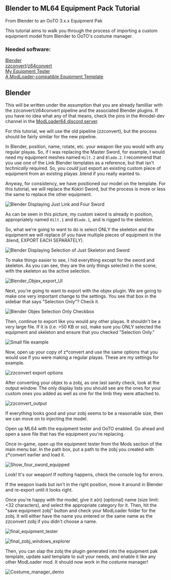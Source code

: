 ## Blender to ML64 Equipment Pack Tutorial

From Blender to an OoTO 3.x.x Equipment Pak

This tutorial aims to walk you through the process of importing a custom equipment model from Blender to OoTO's costume manager.

### Needed software:
[Blender](https://www.blender.org/)  
[zzconvert](http://www.z64.me/tools/zzconvert)/[z64convert](http://www.z64.me/tools/z64convert)  
[My Equipment Tester](https://github.com/Neirn/equipment_tester/releases/latest)  
[A ModLoader-compatible Equipment Template](https://github.com/Neirn/z64o_equipment_template)  

## Blender

This will be written under the assumption that you are already familliar with the zzconvert/z64convert pipeline and the associated Blender plugins. If you have no idea what any of that means, check the pins in the #model-dev channel in the [ModLoader64 discord server](https://discord.gg/nHb4fXX).

For this tutorial, we will use the old pipeline (zzconvert), but the process should be fairly similar for the new pipeline.

In Blender, position, name, rotate, etc. your weapon like you would with any regular playas. So, if I was replacing the Master Sword, for example, I would need my equipment meshes named `Hilt.2` and `Blade.2`. I recommend that you use one of the Link Blender templates as a reference, but that isn't *technically* required. So, you *could* just export an existing custom piece of equipment from an existing playas .blend if you really wanted to.

Anyway, for consistency, we have positioned our model on the template. For this tutorial, we will replace the Kokiri Sword, but the process is more or less the same to replace the other equipment.

![Blender Displaying Just Link and Four Sword](https://github.com/Neirn/equipment_pak_tut/raw/main/img/blender_example1.png)

As can be seen in this picture, my custom sword is already in position, appropriately named `Hilt.1` and `Blade.1`, and is rigged to the skeleton.

So, what we're going to want to do is select ONLY the skeleton and the equipment we will replace (if you have multiple pieces of equipment in the .blend, EXPORT EACH SEPARATELY).

![Blender Displaying Selection of Just Skeleton and Sword](https://github.com/Neirn/equipment_pak_tut/raw/main/img/blender_selection.png)

To make things easier to see, I hid everything except for the sword and skeleton. As you can see, they are the only things selected in the scene, with the skeleton as the active selection.

![Blender_Objex_export_UI](https://github.com/Neirn/equipment_pak_tut/raw/main/img/blender_objex_export_ui.png)

Next, you're going to want to export with the objex plugin. We are going to make one very important change to the settings. You see that box in the sidebar that says "Selection Only"? Check it.

![Blender Objex Selection Only Checkbox](https://github.com/Neirn/equipment_pak_tut/raw/main/img/blender_selection_only.PNG)

Then, continue to export like you would any other playas. It shouldn't be a very large file. If it is (i.e. >50 KB or so), make sure you ONLY selected the equipment and skeleton and ensure that you checked "Selection Only."

![Small file example](https://github.com/Neirn/equipment_pak_tut/raw/main/img/explorer_small_file.png)

Now, open up your copy of z\*convert and use the same options that you would use if you were making a regular playas. These are my settings for example.

![zzconvert export options](https://github.com/Neirn/equipment_pak_tut/raw/main/img/zzconvert_export_options.png)

After converting your objex to a zobj, as one last sanity check, look at the output window. The only display lists you should see are the ones for your custom ones you added as well as one for the limb they were attached to.

![zzconvert_output](https://github.com/Neirn/equipment_pak_tut/raw/main/img/zzconvert_output.png)

If everything looks good and your zobj seems to be a reasonable size, then we can move on to injecting the model.

Open up ML64 with the equipment tester and OoTO enabled. Go ahead and open a save file that has the equipment you're replacing.

Once in-game, open up the equipment tester from the Mods section of the main menu bar. In the path box, put a path to the zobj you created with z\*convert earlier and load it.

![Show_four_sword_equipped](https://github.com/Neirn/equipment_pak_tut/raw/main/img/ml64_equipped.png)

Look! It's our weapon! If nothing happens, check the console log for errors.

If the weapon loads but isn't in the right position, move it around in Blender and re-export until it looks right.

Once you're happy with the model, give it a(n) (optional) name (size limit: <32 characters), and select the appropriate category for it. Then, hit the "save equipment zobj" button and check your ModLoader folder for the zobj. It will either have the name you entered or the same name as the zzconvert zobj if you didn't choose a name.

![final_equipment_tester](https://github.com/Neirn/equipment_pak_tut/raw/main/img/equipment_zobj_loader_ui.png)

![final_zobj_windows_explorer](https://github.com/Neirn/equipment_pak_tut/raw/main/img/explorer_final_zobj.png)

Then, you can slap the zobj the plugin generated into the equipment pak template, update said template to suit your needs, and enable it like any other ModLoader mod. It should now work in the costume manager!

![Costume_manager_demo](https://github.com/Neirn/equipment_pak_tut/raw/main/img/ml64_costume_manager_final.png)
